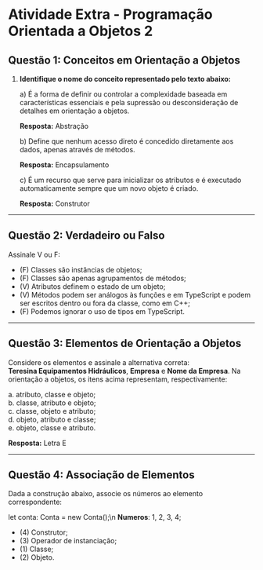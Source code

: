 # Atividade Extra - Programação Orientada a Objetos 2

## Questão 1: Conceitos em Orientação a Objetos

1. **Identifique o nome do conceito representado pelo texto abaixo:**

   a) É a forma de definir ou controlar a complexidade baseada em características essenciais e pela supressão ou desconsideração de detalhes em orientação a objetos.
   
   **Resposta:** Abstração

   b) Define que nenhum acesso direto é concedido diretamente aos dados, apenas através de métodos.
   
   **Resposta:** Encapsulamento

   c) É um recurso que serve para inicializar os atributos e é executado automaticamente sempre que um novo objeto é criado.
   
   **Resposta:** Construtor

---

## Questão 2: Verdadeiro ou Falso

Assinale V ou F:

- (F) Classes são instâncias de objetos;
- (F) Classes são apenas agrupamentos de métodos;
- (V) Atributos definem o estado de um objeto;
- (V) Métodos podem ser análogos às funções e em TypeScript e podem ser escritos dentro ou fora da classe, como em C++;
- (F) Podemos ignorar o uso de tipos em TypeScript.

---

## Questão 3: Elementos de Orientação a Objetos

Considere os elementos e assinale a alternativa correta:  
**Teresina Equipamentos Hidráulicos**, **Empresa** e **Nome da Empresa**. Na orientação a objetos, os itens acima representam, respectivamente:

a. atributo, classe e objeto;  
b. classe, atributo e objeto;  
c. classe, objeto e atributo;  
d. objeto, atributo e classe;  
e. objeto, classe e atributo.  

**Resposta:** Letra E

---

## Questão 4: Associação de Elementos

Dada a construção abaixo, associe os números ao elemento correspondente:

let conta: Conta = new Conta();\n
**Numeros**: 1, 2, 3, 4;

- (4) Construtor;
- (3) Operador de instanciação;
- (1) Classe;
- (2) Objeto.

